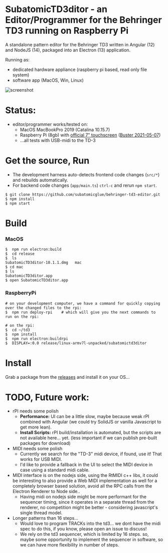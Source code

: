 # SubatomicTD3ditor - an Editor/Programmer for the Behringer TD3 running on Raspberry Pi

A standalone pattern editor for the Behringer TD3 written in Angular (12) and NodeJS (14), packaged into an Electron (13) application.

Running as:
 - dedicated hardware appliance (raspberry pi based, read only file system)
 - software app  (MacOS, Win, Linux)

![screenshot](screenshot.jpg)

# Status:
  - editor/programmer works/tested on:
    - MacOS MacBookPro 2019 (Catalina 10.15.7)
    - Raspberry Pi (8gb) with [official 7" touchscreen](https://www.raspberrypi.org/products/raspberry-pi-touch-display/)  ([Buster 2021-05-07](https://downloads.raspberrypi.org/raspios_armhf/images/raspios_armhf-2021-05-28/))
    - ...all tests with USB-midi to the TD-3

# Get the source, Run
- The development harness auto-detects frontend code changes (`src/*`) and rebuilds automatically.
- For backend code changes (`app/main.ts`) `ctrl-c` and rerun `npm start`.
```
$ git clone https://github.com/subatomicglue/behringer-td3-editor.git
$ npm install
$ npm start
```

# Build
### MacOS
```
$  npm run electron:build
$  cd release
$  ls
SubatomicTD3ditor-10.1.1.dmg   mac
$ cd mac
$ ls
SubatomicTD3ditor.app
$ open SubatomicTD3ditor.app
```

### RaspberryPi
```
# on your development computer, we have a command for quickly copying over the changed files to the rpi:
$  npm run deploy-rpi    # which will give you the next commands to run on the rpi:

# on the rpi:
$  cd ~/td3
$  npm install
$  npm run electron:buildrpi
$  DISPLAY=:0.0 release/linux-armv7l-unpacked/subatomictd3ditor
```

# Install
Grab a package from the [releases](https://github.com/subatomicglue/behringer-td3-editor/releases) and install it on your OS...

# TODO, Future work:
  - rPI needs some polish
    - **Performance:**   UI can be a little slow, maybe because weak rPI combined with Angular (we could try SolidJS or vanilla Javascript to get more lean).
    - **Install Scripts:** rPI build/installation is automated, but the scripts are not available here...  yet.  (less important if we can publish pre-built packages for download)
  - MIDI needs some polish
    - Currently we search for the "TD-3" midi device, if found, use it!   That works for USB MIDI.
    - I'd like to provide a fallback in the UI to select the MIDI device in case using a standard midi cable.
  - MIDI interface is on the nodejs side, using the RtMIDI c++ libs, it could be interesting to also provide a Web MIDI implementation as well for a completely browser based solution, avoid all the RPC calls from the Electron Renderer to Node side..
    - Having midi on nodejs side might be more performant for the sequencer timing, since it operates in a separate thread from the renderer, no competition might be better - considering javascript's single thread model.
  - Longer patterns than 16 steps...
    - Would love to program TRACKs into the td3...  we dont have the midi spec to do this, if you know, please open an issue to discuss!
    - We rely on the td3 sequencer, which is limited by 16 steps.  so, maybe some opportunity to implement the sequencer in software, so we can have more flexibility in number of steps.

